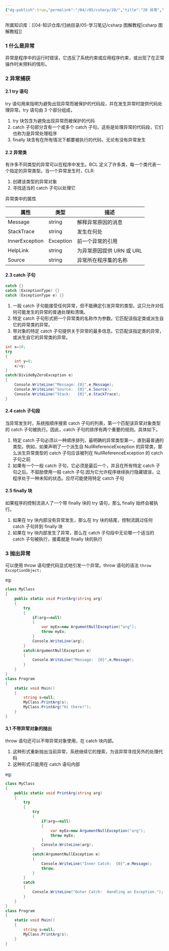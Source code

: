 ```yaml
---
{"dg-publish":true,"permalink":"/04//05/csharp/20/","title":"20 异常","tags":["csharp"]}
---
```



所属知识库：[[04-知识仓库/归纳目录/05-学习笔记/csharp 图解教程\|csharp 图解教程]]

### 1 什么是异常

异常是程序中的运行时错误，它违反了系统约束或应用程序约束，或出现了在正常操作时未预料的情形。

### 2 异常捕获

#### 2.1 try 语句

try 语句用来指明为避免出现异常而被保护的代码段，并在发生异常时提供代码处理异常。try 语句由 3 个部分组成，

1. try 块包含为避免出现异常而被保护的代码
2. catch 子句部分含有一个或多个 catch 子句。这些是处理异常的代码段，它们也称为是异常处理程序
3. finally 块含有在所有情况下都要被执行的代码，无论有没有异常发生

#### 2.2 异常类

有许多不同类型的异常可以在程序中发生。BCL 定义了许多类，每一个类代表一个指定的异常类型。当一个异常发生时，CLR:

1. 创建该类型的异常对象
2. 寻找适当的 catch 子句以处理它

异常类中的属性

| 属性           | 类型      | 描述                      |
| -------------- | --------- | ------------------------- |
| Message        | string    | 解释异常原因的消息        |
| StackTrace     | string    | 发生在何处                |
| InnerException | Exception | 前一个异常的引用          |
| HelpLink       | string    | 为异常原因提供 URN 或 URL |
| Source         | string    | 异常所在程序集的名称      |

#### 2.3 catch 子句

```csharp
catch {}
catch (ExceptionType) {}
catch (ExceptionType e) {}
```

1. 一般 catch 子句能接受任何异常，但不能确定引发异常的类型。这只允许对任何可能发生的异常的普通处理和清理。
2. 特定 catch 子句形式把一个异常类的名称作为参数。它匹配该指定类或派生自它的异常类的异常。
3. 带对象的特定 catch 子句提供关于异常的最多信息。它匹配该指定类的异常，或派生自它的异常类的异常。

```csharp
int x=10;
try
{
    int y=0;
    x/=y;
}
catch(DivideByZeroException e)
{
    Console.WriteLine("Message: {0}",e.Message);
    Console.WriteLine("Source:  {0}",e.Source);
    Console.WriteLine("Stack:   {0}",e.StackTrace);
}
```

#### 2.4 catch 子句段

当异常发生时，系统按顺序搜索 catch 子句的列表，第一个匹配该异常对象类型的 catch 子句被执行。因此，catch 子句的排序有两个重要的规则。具体如下。

1. 特定 catch 子句必须以一种顺序排列，最明确的异常类型第一，直到最普通的类型。例如，如果声明了一个派生自 NullReferenceException 的异常类，那么派生异常类型的 catch 子句应该被列在 NullReferenceException 的 catch 子句之前
2. 如果有一个一般 catch 子句，它必须是最后一个，并且在所有特定 catch 子句之后。不鼓励使用一般 catch 子句.因为它允许程序继续执行隐藏错误，让程序处于一种未知的状态。应尽可能使用特定 catch 子句

#### 2.5 finally 块

如果程序的控制流进人了一个带 finally 块的 try 语句，那么 finally 始终会被执行。

1. 如果在 try 块内部没有异常发生，那么在 try 块的结尾，控制流跳过任何 catch 子句并到 finally 块
2. 如果在 try 块内部发生了异常，那么在 catch 子句段中无论哪一个适当的 catch 子句被执行，接着就是 finally 块的执行

### 3 抛出异常

可以使用 throw 语句使代码显式地引发一个异常。throw 语句的语法 `throw ExceptionObject;`

eg:

```csharp
class MyClass
{
    public static void PrintArg(string arg)
    {
        try
        {
            if(arg==null)
            {
                var myEx=new ArgumentNullException("arg");
                throw myEx;
            }
            Console.WriteLine(arg);
        }
        catch(ArgumentNullException e)
        {
            Console.WriteLine("Message:  {0}",e.Message);
        }
    }
}
class Program
{
    static void Main()
    {
        string s=null;
        MyClass.PrintArg(s);
        MyClass.PrintArg("Hi there!");
    }
}
```

#### 3,1 不带异常对象的抛出

throw 语句还可以不带异常对象使用，在 catch 块内部。

1. 这种形式重新抛出当前异常，系统继续它的搜索，为该异常寻找另外的处理代码
2. 这种形式只能用在 catch 语句内部

eg:

```csharp
class MyClass
{
    public static void PrintArg(string arg)
    {
        try
        {
            try
            {
                if(arg==null)
                {
                    var myEx=new ArgumentNullException("arg");
                    throw myEx;
                }
                Console.WriteLine(arg);
            }
            catch(ArgumentNullException e)
            {
                Console.WriteLine("Inner Catch:  {0}",e.Message);
                throw;
            }
        }
        catch
        {
            Console.WriteLine("Outer Catch:  Handling an Exception.");
        }
    }
}
class Program
{
    static void Main()
    {
        string s=null;
        MyClass.PrintArg(s);
    }
}
```

